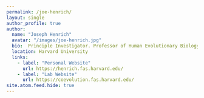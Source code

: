 ```yaml
---
permalink: /joe-henrich/
layout: single
author_profile: true
author:
  name: "Joseph Henrich"
  avatar: "/images/joe-henrich.jpg"
  bio:  Principle Investigator. Professor of Human Evolutionary Biology
  location: Harvard University
  links:
    - label: "Personal Website"
      url: https://henrich.fas.harvard.edu/
    - label: "Lab Website"
      url: https://coevolution.fas.harvard.edu/
site.atom.feed.hide: true
---
```

